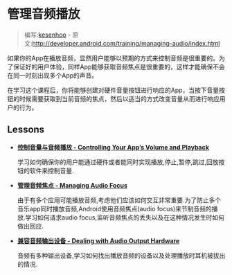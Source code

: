 # 管理音频播放

> 编写:[kesenhoo](https://github.com/kesenhoo) - 原文:<http://developer.android.com/training/managing-audio/index.html>

如果你的App在播放音频，显然用户能够以预期的方式来控制音频是很重要的。为了保证好的用户体验，同样App能够获取音频焦点是很重要的，这样才能确保不会在同一时刻出现多个App的声音。

在学习这个课程后，你将能够创建对硬件音量按钮进行响应的App，当按下音量按钮的时候需要获取到当前音频的焦点，然后以适当的方式改变音量从而进行响应用户的行为。

## Lessons

* [**控制音量与音频播放 - Controlling Your App’s Volume and Playback**](volume-playback.html)

  学习如何确保你的用户能通过硬件或者能同时实现播放,停止,暂停,跳过,回放按钮的软件来控制音量.


* [**管理音频焦点 - Managing Audio Focus**](audio-focus.html)

  由于有多个应用可能播放音频,考虑他们应该如何交互非常重要.为了防止多个音乐app同时播放音频,Android使用音频焦点(audio focus)来节制音频的播放.学习如何请求audio focus,监听音频焦点的丢失以及在这种情况发生时如何做出回应.


* [**兼容音频输出设备 - Dealing with Audio Output Hardware**](audio-output.html)

  音频有多种输出设备,学习如何找出播放音频的设备以及处理播放时耳机被拔出的情况.
